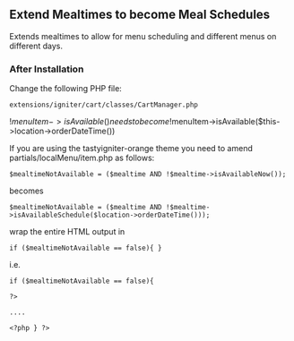 ## Extend Mealtimes to become Meal Schedules

Extends mealtimes to allow for menu scheduling and different menus on different days.

### After Installation
Change the following PHP file:

```
extensions/igniter/cart/classes/CartManager.php
```
!$menuItem->isAvailable() needs to become !$menuItem->isAvailable($this->location->orderDateTime())


If you are using the tastyigniter-orange theme you need to amend partials/localMenu/item.php as follows:

```
$mealtimeNotAvailable = ($mealtime AND !$mealtime->isAvailableNow());
```

becomes

```
$mealtimeNotAvailable = ($mealtime AND !$mealtime->isAvailableSchedule($location->orderDateTime()));
```

wrap the entire HTML output in

`if ($mealtimeNotAvailable == false){ }
`


i.e.
 
```
if ($mealtimeNotAvailable == false){

?>

....

<?php } ?>
```